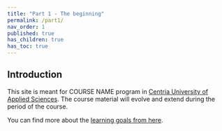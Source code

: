```yaml
---
title: "Part 1 - The beginning"
permalink: /part1/
nav_order: 1
published: true
has_children: true
has_toc: true
---
```


## Introduction

This site is meant for COURSE NAME program in [Centria University of Applied Sciences](https://web.centria.fi/en). The course material will evolve and extend during the period of the course.

You can find more about the [learning goals from here](part0).
